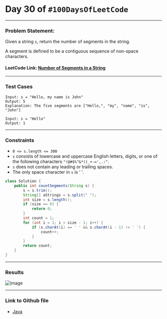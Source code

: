 # Day 30 of `#100DaysOfLeetCode`

___
### Problem Statement:  
Given a string `s`, return the number of segments in the string.

A segment is defined to be a contiguous sequence of non-space characters.

#### LeetCode Link: [Number of Segments in a String](https://leetcode.com/problems/number-of-segments-in-a-string/description/)
___


### Test Cases
```
Input: s = "Hello, my name is John"
Output: 5
Explanation: The five segments are ["Hello,", "my", "name", "is", "John"]
```
```
Input: s = "Hello"
Output: 1
```
___

### Constraints 
* `0 <= s.length <= 300`
* `s` consists of lowercase and uppercase English letters, digits, or one of the following characters `"!@#$%^&*()_+-=',.:"`.
* `s` does not contain any leading or trailing spaces.
* The only space character in `s` is ' '.

```java
class Solution {
    public int countSegments(String s) {
        s = s.trim();
        String[] aStrings = s.split(" ");
        int size = s.length();
        if (size == 0) {
            return 0;
        }
        int count = 1;
        for (int i = 1; i < size - 1; i++) {
            if (s.charAt(i) == ' ' && s.charAt(i - 1) != ' ') {
                count++;
            }
        }
        return count;
    }
}
```
___
### Results
![image](https://user-images.githubusercontent.com/31382363/205734875-b5161a68-e04b-4b7b-ab02-6b6faed05b56.png)

___

### Link to Github file  
* [Java](https://github.com/studentdevelops/100DaysOfLeetCode/blob/416ad6e47b3ae908acc2d65bb2036a5e9420f007/Day30_Number_Of_Segments/code.java)

